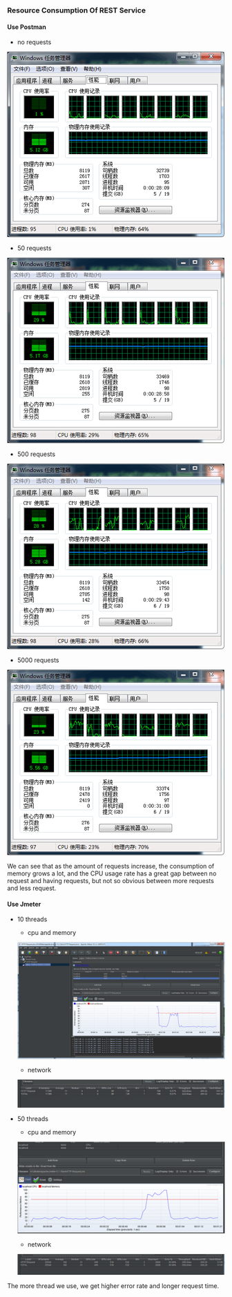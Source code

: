 ### Resource Consumption Of REST Service

#### Use Postman

* no requests

![no_requests](./no_requests.png)

* 50 requests

![50requests](./50requests.png)

* 500 requests

![500requests](./500requests.png)

* 5000 requests

![5000requests](./5000requests.png)

We can see that as the amount of requests increase, the consumption of memory grows a lot, and the CPU usage rate has a great gap between no request and having requests, but not so obvious between more requests and less request.



#### Use Jmeter

* 10 threads

  * cpu and memory

  ![10threads-cpu](./10threads-cpu.png)

  * network

  ![10threads-net](./10threads-net.png)

* 50 threads

  * cpu and memory

  ![50threads-cpu](./50threads-cpu.png)

  * network

  ![50threads-net](./50threads-net.png)

The more thread we use, we get higher error rate and longer request time. 